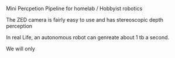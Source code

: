Mini Percpetion Pipeline for homelab / Hobbyist robotics

The ZED camera is fairly easy to use and has stereoscopic depth perception


In real Life, an autonomous robot can genreate about 1 tb a second.

We will only
